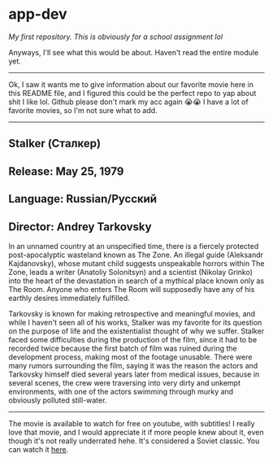 # app-dev
*My first repository. This is obviously for a school assignment lol*

Anyways, I'll see what this would be about. Haven't read the entire module yet.
___

Ok, I saw it wants me to give information about our favorite movie here in this README file, and I figured this could be the perfect repo to yap about shit I like lol. Github please don't mark my acc again 😭😭
I have a lot of favorite movies, so I'm not sure what to add.
___

## Stalker (Сталкер)
## Release: May 25, 1979
## Language: Russian/Русский
## Director: Andrey Tarkovsky

In an unnamed country at an unspecified time, there is a fiercely protected post-apocalyptic wasteland known as The Zone.
An illegal guide (Aleksandr Kajdanovsky), whose mutant child suggests unspeakable horrors within The Zone, leads a writer (Anatoliy Solonitsyn) and a scientist (Nikolay Grinko) into the heart of the devastation in search of a mythical place known only as The Room. Anyone who enters The Room will supposedly have any of his earthly desires immediately fulfilled.

Tarkovsky is known for making retrospective and meaningful movies, and while I haven't seen all of his works, Stalker was my favorite for its question on the purpose of life and the existentialist thought of why we suffer.
Stalker faced some difficulties during the production of the film, since it had to be recorded twice because the first batch of film was ruined during the development process, making most of the footage unusable.
There were many rumors surrounding the film, saying it was the reason the actors and Tarkovsky himself died several years later from medical issues, because in several scenes, the crew were traversing into very dirty and unkempt environments, with one of the actors swimming through murky and obviously polluted still-water.

___

The movie is available to watch for free on youtube, with subtitles! I really love that movie, and I would appreciate it if more people knew about it, even though it's not really underrated hehe. It's considered a Soviet classic. You can watch it [here](https://youtu.be/Q3hBLv-HLEc?si=tDoCQceTckC4MysD).
